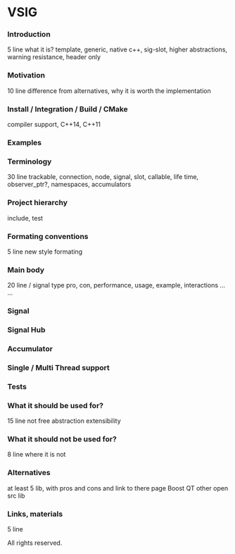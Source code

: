 # VSIG

### Introduction
5 line
what it is? template, generic, native c++, sig-slot, higher abstractions, warning resistance, header only

### Motivation
10 line
difference from alternatives, why it is worth the implementation

### Install / Integration / Build / CMake
compiler support, C++14, C++11

### Examples

### Terminology
30 line
trackable, connection, node, signal, slot, callable, life time, observer_ptr?, namespaces, accumulators

### Project hierarchy
include, test

### Formating conventions
5 line
new style formating

### Main body
20 line / signal type
	pro, con, performance, usage, example, interactions
...
...

### Signal
### Signal Hub
### Accumulator

### Single / Multi Thread support

### Tests

### What it should be used for?
15 line
not free abstraction
extensibility

### What it should not be used for?
8 line
where it is not

### Alternatives
at least 5 lib, with pros and cons and link to there page
Boost
QT
other open src lib

### Links, materials
5 line

All rights reserved.